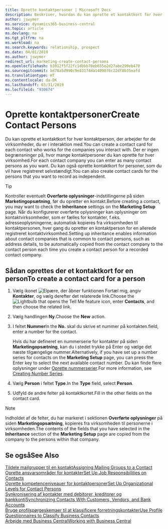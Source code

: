```yaml
---
title: Oprette kontaktpersoner | Microsoft Docs
description: Beskriver, hvordan du kan oprette et kontaktkort for hver ny person eller potentielle emne, du arbejder sammen med eller har en forretningsrelation til.
author: jswymer
ms.service: dynamics365-business-central
ms.topic: article
ms.devlang: na
ms.tgt_pltfrm: na
ms.workload: na
ms.search.keywords: relationship, prospect
ms.date: 04/01/2019
ms.author: jswymer
redirect_url: marketing-create-contact-persons
ms.openlocfilehash: b3012f5f22fc1dbbb78eb655e2d27abe290eb470
ms.sourcegitcommit: bd78a5d990c9e83174da1409076c22df8b35eafd
ms.translationtype: HT
ms.contentlocale: da-DK
ms.lasthandoff: 03/31/2019
ms.locfileid: "930674"
---
```

# <a name="create-contact-persons"></a><span data-ttu-id="338a6-103">Oprette kontaktpersoner</span><span class="sxs-lookup"><span data-stu-id="338a6-103">Create Contact Persons</span></span>
<span data-ttu-id="338a6-104">Du kan oprette et kontaktkort for hver kontaktperson, der arbejder for de virksomheder, du er i interaktion med.</span><span class="sxs-lookup"><span data-stu-id="338a6-104">You can create a contact card for each contact who works for the companies you interact with.</span></span> <span data-ttu-id="338a6-105">Der er ingen begrænsninger på, hvor mange kontaktpersoner du kan oprette for hver virksomhed.</span><span class="sxs-lookup"><span data-stu-id="338a6-105">For each contact company you can enter as many contact persons as you want.</span></span> <span data-ttu-id="338a6-106">Du kan også oprette kontaktkort for personer, som du vil have registreret selvstændigt.</span><span class="sxs-lookup"><span data-stu-id="338a6-106">You can also create contact cards for the persons that you want to record as independent.</span></span>

> [!TIP]  
>   <span data-ttu-id="338a6-107">Kontroller eventuelt **Overførte oplysninger**-indstillingerne på siden **Marketingopsætning**, før du opretter en kontakt.</span><span class="sxs-lookup"><span data-stu-id="338a6-107">Before creating a contact, you may want to check the **Inheritance** settings on the **Marketing Setup** page.</span></span> <span data-ttu-id="338a6-108">Når du konfigurerer overførte oplysninger kan oplysninger om kontaktvirksomheder, som er fælles for kontakter, f.eks. adresseoplysningerne, automatisk kopieres fra virksomheden til kontaktpersonen, hver gang du opretter en kontaktperson for en allerede registreret kontaktvirksomhed.</span><span class="sxs-lookup"><span data-stu-id="338a6-108">Setting up inheritance enables information about contact companies that is common to contact persons, such as address details, to be automatically copied from the contact company to the contact person each time you create a contact person for a recorded contact company.</span></span>

## <a name="to-create-a-contact-card-for-a-person"></a><span data-ttu-id="338a6-109">Sådan oprettes der et kontaktkort for en person</span><span class="sxs-lookup"><span data-stu-id="338a6-109">To create a contact card for a person</span></span>
1. <span data-ttu-id="338a6-110">Vælg ikonet ![Elpære, der åbner funktionen Fortæl mig](media/ui-search/search_small.png "Fortæl mig, hvad du vil foretage dig"), angiv **Kontakter**, og vælg derefter det relaterede link.</span><span class="sxs-lookup"><span data-stu-id="338a6-110">Choose the ![Lightbulb that opens the Tell Me feature](media/ui-search/search_small.png "Tell me what you want to do") icon, enter **Contacts**, and then choose the related link.</span></span>
2. <span data-ttu-id="338a6-111">Vælg handlingen **Ny**.</span><span class="sxs-lookup"><span data-stu-id="338a6-111">Choose the **New** action.</span></span>
3. <span data-ttu-id="338a6-112">I feltet **Nummer**</span><span class="sxs-lookup"><span data-stu-id="338a6-112">In the **No.**</span></span> <span data-ttu-id="338a6-113">skal du skrive et nummer på kontakten.</span><span class="sxs-lookup"><span data-stu-id="338a6-113">field, enter a number for the contact.</span></span>

    <span data-ttu-id="338a6-114">Hvis du har defineret en nummerserie for kontakter på siden **Marketingopsætning**, kan du i stedet trykke på Enter og vælge det næste tilgængelige nummer.</span><span class="sxs-lookup"><span data-stu-id="338a6-114">Alternatively, if you have set up a number series for contacts on the **Marketing Setup** page, you can press the Enter key to select the next available contact number.</span></span> <span data-ttu-id="338a6-115">Du kan finde flere oplysninger under [Oprette nummerserier](ui-create-number-series.md).</span><span class="sxs-lookup"><span data-stu-id="338a6-115">For more information, see [Creating Number Series](ui-create-number-series.md).</span></span>
4. <span data-ttu-id="338a6-116">Vælg **Person** i feltet **Type**.</span><span class="sxs-lookup"><span data-stu-id="338a6-116">In the **Type** field, select **Person**.</span></span>
5. <span data-ttu-id="338a6-117">Udfyld de andre felter på kontaktkortet.</span><span class="sxs-lookup"><span data-stu-id="338a6-117">Fill in the other fields on the contact card.</span></span>

> [!NOTE]  
>   <span data-ttu-id="338a6-118">Indholdet af de felter, du har markeret i sektionen **Overførte oplysninger** på siden **Marketingopsætning**, kopieres fra virksomheden til personerne i virksomheden.</span><span class="sxs-lookup"><span data-stu-id="338a6-118">The contents of the fields that you have selected in the **Inheritance** section of the **Marketing Setup** page are copied from the company to the persons within that company.</span></span>

## <a name="see-also"></a><span data-ttu-id="338a6-119">Se også</span><span class="sxs-lookup"><span data-stu-id="338a6-119">See Also</span></span>
[<span data-ttu-id="338a6-120">Tildele mailgrupper til en kontakt</span><span class="sxs-lookup"><span data-stu-id="338a6-120">Assigning Mailing Groups to a Contact</span></span>](marketing-mailing-groups.md#AssignMailGroupContact)  
[<span data-ttu-id="338a6-121">Oprette ansvarsområder for kontakter</span><span class="sxs-lookup"><span data-stu-id="338a6-121">Set Up Job Responsibilities on Contacts</span></span>](marketing-job-responsibilities.md)  
[<span data-ttu-id="338a6-122">Oprette kompetenceniveauer for kontaktpersoner</span><span class="sxs-lookup"><span data-stu-id="338a6-122">Set Up Organizational Levels for Contact Persons</span></span>](marketing-organizational-levels.md)  
[<span data-ttu-id="338a6-123">Synkronisering af kontakter med debitorer, kreditorer og bankkonti</span><span class="sxs-lookup"><span data-stu-id="338a6-123">Synchronizing Contacts With Customers, Vendors, and Bank Accounts</span></span>](marketing-synchronize-contacts-customers-vendors-bank-accounts.md)  
[<span data-ttu-id="338a6-124">Bruge profilspørgeskemaer til at klassificere forretningskontakter</span><span class="sxs-lookup"><span data-stu-id="338a6-124">Use Profile Questionnaires to Classify Business Contacts</span></span>](marketing-create-contact-profile-questionnaire.md)  
[<span data-ttu-id="338a6-125">Arbejde med Business Central</span><span class="sxs-lookup"><span data-stu-id="338a6-125">Working with Business Central</span></span>](ui-work-product.md)  
